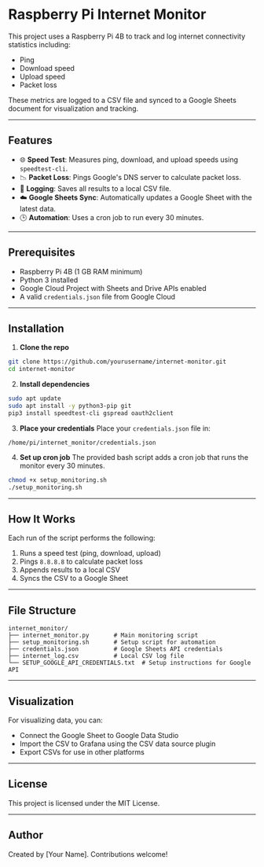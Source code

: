 
# Raspberry Pi Internet Monitor

This project uses a Raspberry Pi 4B to track and log internet connectivity statistics including:
- Ping
- Download speed
- Upload speed
- Packet loss

These metrics are logged to a CSV file and synced to a Google Sheets document for visualization and tracking.

---

## Features

- 🌐 **Speed Test**: Measures ping, download, and upload speeds using `speedtest-cli`.
- 📉 **Packet Loss**: Pings Google's DNS server to calculate packet loss.
- 📄 **Logging**: Saves all results to a local CSV file.
- ☁️ **Google Sheets Sync**: Automatically updates a Google Sheet with the latest data.
- 🕒 **Automation**: Uses a cron job to run every 30 minutes.

---

## Prerequisites

- Raspberry Pi 4B (1 GB RAM minimum)
- Python 3 installed
- Google Cloud Project with Sheets and Drive APIs enabled
- A valid `credentials.json` file from Google Cloud

---

## Installation

1. **Clone the repo**
```bash
git clone https://github.com/yourusername/internet-monitor.git
cd internet-monitor
```

2. **Install dependencies**
```bash
sudo apt update
sudo apt install -y python3-pip git
pip3 install speedtest-cli gspread oauth2client
```

3. **Place your credentials**
Place your `credentials.json` file in:
```
/home/pi/internet_monitor/credentials.json
```

4. **Set up cron job**
The provided bash script adds a cron job that runs the monitor every 30 minutes.

```bash
chmod +x setup_monitoring.sh
./setup_monitoring.sh
```

---

## How It Works

Each run of the script performs the following:
1. Runs a speed test (ping, download, upload)
2. Pings `8.8.8.8` to calculate packet loss
3. Appends results to a local CSV
4. Syncs the CSV to a Google Sheet

---

## File Structure

```
internet_monitor/
├── internet_monitor.py       # Main monitoring script
├── setup_monitoring.sh       # Setup script for automation
├── credentials.json          # Google Sheets API credentials
├── internet_log.csv          # Local CSV log file
└── SETUP_GOOGLE_API_CREDENTIALS.txt  # Setup instructions for Google API
```

---

## Visualization

For visualizing data, you can:
- Connect the Google Sheet to Google Data Studio
- Import the CSV to Grafana using the CSV data source plugin
- Export CSVs for use in other platforms

---

## License

This project is licensed under the MIT License.

---

## Author

Created by [Your Name]. Contributions welcome!
